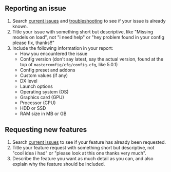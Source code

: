## Reporting an issue

1. Search [current issues](https://github.com/mastercoms/tf2cfg/issues) and
[troubleshooting](https://github.com/mastercoms/tf2cfg/wiki/Troubleshooting)
to see if your issue is already known.
2. Title your issue with something short but descriptive, like "Missing models on load",
not "i need help" or "hey problem found in your config please fix, thanks!!"
3. Include the following information in your report:
    * How you encountered the issue
    * Config version (don't say latest, say the actual version, found at the top of `mastercomfig/cfg/comfig.cfg`, like 5.0.1)
    * Config preset and addons
    * Custom values (if any)
    * DX level
    * Launch options
    * Operating system (OS)
    * Graphics card (GPU)
    * Processor (CPU)
    * HDD or SSD
    * RAM size in MB or GB

## Requesting new features

1. Search [current issues](https://github.com/mastercoms/tf2cfg/issues)
to see if your feature has already been requested.
2. Title your feature request with something short but descriptive, not "cool idea i had" or "please look at this one thanks very much".
3. Describe the feature you want as much detail as you can, and also explain why the feature should be included.

